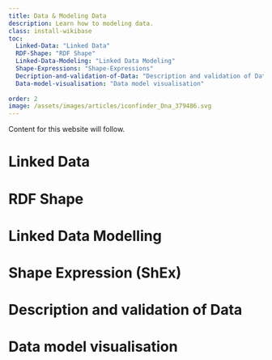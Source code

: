 ```yaml
---
title: Data & Modeling Data
description: Learn how to modeling data.
class: install-wikibase
toc:
  Linked-Data: "Linked Data"
  RDF-Shape: "RDF Shape"
  Linked-Data-Modeling: "Linked Data Modeling"
  Shape-Expressions: "Shape-Expressions"
  Decription-and-validation-of-Data: "Description and validation of Data"
  Data-model-visualisation: "Data model visualisation"
  
order: 2
image: /assets/images/articles/iconfinder_Dna_379486.svg
---
```

Content for this website will follow.

# Linked Data

# RDF Shape

# Linked Data Modelling

# Shape Expression (ShEx)

# Description and validation of Data

# Data model visualisation

